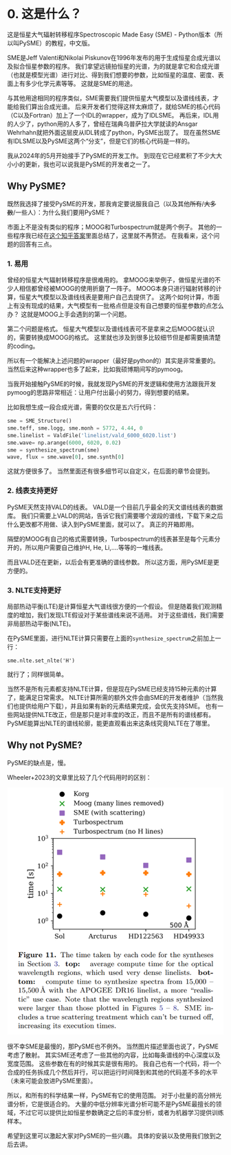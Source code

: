 # 0. 这是什么？

这是恒星大气辐射转移程序Spectroscopic Made Easy (SME) - Python版本（所以叫PySME）的教程，中文版。

SME是Jeff Valenti和Nikolai Piskunov在1996年发布的用于生成恒星合成光谱以及拟合恒星参数的程序。
我们拿望远镜拍恒星的光谱，为的就是拿它和合成光谱（也就是模型光谱）进行对比、得到我们想要的参数，比如恒星的温度、密度、表面上有多少化学元素等等。
这就是SME的用途。

与其他用途相同的程序类似，SME需要我们提供恒星大气模型以及谱线线表，才能给我们算出合成光谱。
后来开发者们觉得这样太麻烦了，就给SME的核心代码（C以及Fortran）加上了一个IDL的wrapper，成为了IDLSME。
再后来，IDL用的人少了，python用的人多了，曾经在瑞典乌普萨拉大学就读的Ansgar Wehrhahn就把外面这层皮从IDL转成了python，PySME出现了。
现在虽然SME有IDLSME以及PySME这两个“分支”，但是它们的核心代码是一样的。

我从2024年的5月开始接手了PySME的开发工作。
到现在它已经累积了不少大大小小的更新，我也可以说我是PySME的开发者之一了。

## Why PySME?

既然我选择了接受PySME的开发，那我肯定要说服我自己（以及其他<del>所有</del>/<del>大多数</del>/一些人）：为什么我们要用PySME？

市面上不是没有类似的程序；MOOG和Turbospectrum就是两个例子。
其他的一些程序我已经在[这个知乎答案](https://www.zhihu.com/question/628034522/answer/3335312294)里面总结了，这里就不再赘述。
在我看来，这个问题的回答有三点。

### 1. 易用

曾经的恒星大气辐射转移程序是很难用的。
拿MOOG来举例子，做恒星光谱的不少人相信都曾经被MOOG的使用折磨了一阵子。
MOOG本身只进行辐射转移的计算，恒星大气模型以及谱线线表是要用户自己去提供了。
这两个如何计算，市面上有没有现成的结果，大气模型有一批格点但是没有自己想要的恒星参数的点怎么办？
这就是MOOG上手会遇到的第一个问题。

第二个问题是格式。
恒星大气模型以及谱线线表可不是拿来之后MOOG就认识的，需要转换成MOOG的格式。
这里就也涉及到很多比较细节但是都需要搞清楚的coding。

所以有一个能解决上述问题的wrapper（最好是python的）其实是非常重要的。
当然后来这种wrapper也多了起来，比如我硕博期间写的pymoog。

当我开始接触PySME的时候，我就发现PySME的开发逻辑和使用方法跟我开发pymoog的思路非常相近：让用户付出最小的努力，得到想要的结果。

比如我想生成一段合成光谱，需要的仅仅是五六行代码：

```py
sme = SME_Structure()
sme.teff, sme.logg, sme.monh = 5772, 4.44, 0
sme.linelist = ValdFile('linelist/vald_6000_6020.list')
sme.wave= np.arange(6000, 6020, 0.02)
sme = synthesize_spectrum(sme)
wave, flux = sme.wave[0], sme.synth[0]
```

这就方便很多了。
当然里面还有很多细节可以自定义，在后面的章节会提到。

### 2. 线表支持更好

PySME天然支持VALD的线表。
VALD是一个目前几乎最全的天文谱线线表的数据库。
我们只需要上VALD的网站，告诉它我们需要哪个波段的谱线，下载下来之后什么更改都不用做、读入到PySME里面，就可以了。
真正的开箱即用。

隔壁的MOOG有自己的格式需要转换，Turbospectrum的线表甚至是每个元素分开的，所以用户需要自己维护H, He, Li,....等等的一堆线表。

而且VALD还在更新，以后会有更准确的谱线参数。
所以这方面，用PySME是更方便的。

### 3. NLTE支持更好

局部热动平衡(LTE)是计算恒星大气谱线很方便的一个假设。
但是随着我们观测精度的增加，我们发现LTE假设对于某些谱线来说不适用。
对于这些谱线，我们需要非局部热动平衡(NLTE)。

在PySME里面，进行NLTE计算只需要在上面的`synthesize_spectrum`之前加上一行：
```
sme.nlte.set_nlte('H')
```
就行了；同样很简单。

当然不是所有元素都支持NLTE计算，但是现在PySME已经支持15种元素的计算了，能满足日常需求。
NLTE计算所需的额外文件会由SME的开发者维护（当然我们也提供给用户下载），并且如果有新的元素结果完成，会优先支持SME。
也有一些网站提供NLTE改正，但是那只是对丰度的改正，而且不是所有的谱线都有。
PySME能算出NLTE的谱线轮廓，能更直观看出来这条线究竟NLTE在了哪里。

## Why not PySME?

PySME的缺点是，慢。

Wheeler+2023的文章里比较了几个代码用时的区别：

![](img/0-intro/sme-time-cost.png)

很不幸SME是最慢的，那PySME也不例外。
当然图片描述里面也说了，PySME考虑了散射。
其实SME还考虑了一些其他的内容，比如每条谱线的中心深度以及宽度范围。
这些参数在有的时候其实是很有用的。
我自己也有一个代码，将一个合成的任务拆成几个然后并行，可以把运行时间降到和其他的代码差不多的水平（未来可能会放进PySME里面）。

所以，和所有的科学结果一样，PySME有它的使用范围。
对于小批量的高分辨光谱分析，它是很适合的。
大量的中低分辨率光谱分析可能不是PySME最擅长的领域，不过它可以提供比如恒星参数确定之后的丰度分析，或者为机器学习提供训练样本。

希望到这里可以激起大家对PySME的一些兴趣。
具体的安装以及使用我们放到之后去讲。